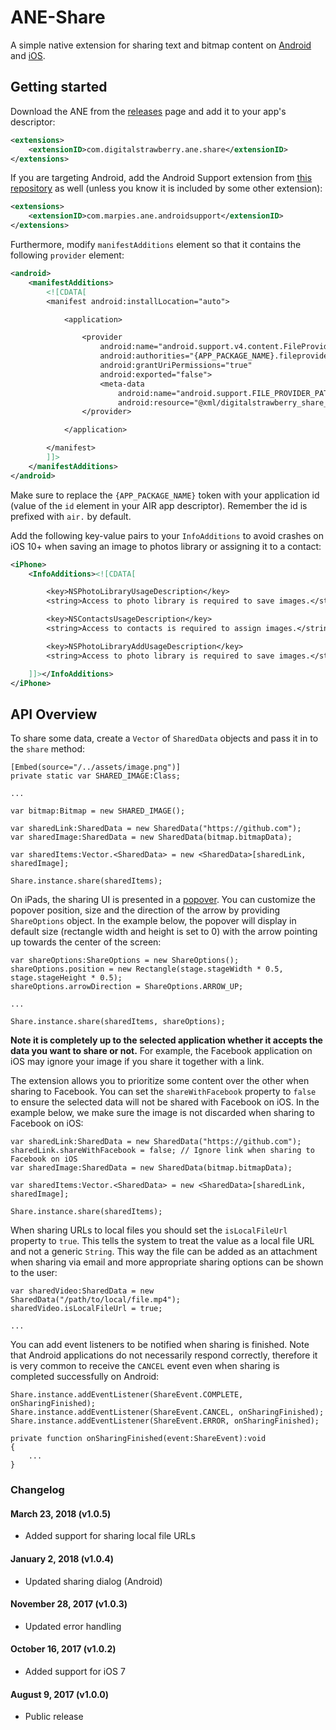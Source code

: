 # ANE-Share

A simple native extension for sharing text and bitmap content on [Android](https://developer.android.com/training/sharing/send.html) and [iOS](https://developer.apple.com/documentation/uikit/uiactivityviewcontroller).

## Getting started

Download the ANE from the [releases](../../releases/) page and add it to your app's descriptor:

```xml
<extensions>
    <extensionID>com.digitalstrawberry.ane.share</extensionID>
</extensions>
```

If you are targeting Android, add the Android Support extension from [this repository](https://github.com/marpies/android-dependency-anes/releases) as well (unless you know it is included by some other extension):

```xml
<extensions>
    <extensionID>com.marpies.ane.androidsupport</extensionID>
</extensions>
```

Furthermore, modify `manifestAdditions` element so that it contains the following `provider` element:

```xml
<android>
    <manifestAdditions>
        <![CDATA[
        <manifest android:installLocation="auto">

            <application>

                <provider
                    android:name="android.support.v4.content.FileProvider"
                    android:authorities="{APP_PACKAGE_NAME}.fileprovider"
                    android:grantUriPermissions="true"
                    android:exported="false">
                    <meta-data
                        android:name="android.support.FILE_PROVIDER_PATHS"
                        android:resource="@xml/digitalstrawberry_share_paths" />
                </provider>

            </application>

        </manifest>
        ]]>
    </manifestAdditions>
</android>
```

Make sure to replace the `{APP_PACKAGE_NAME}` token with your application id (value of the `id` element in your AIR app descriptor). Remember the id is prefixed with `air.` by default.

Add the following key-value pairs to your `InfoAdditions` to avoid crashes on iOS 10+ when saving an image to photos library or assigning it to a contact:

```xml
<iPhone>
    <InfoAdditions><![CDATA[

        <key>NSPhotoLibraryUsageDescription</key>
        <string>Access to photo library is required to save images.</string>

        <key>NSContactsUsageDescription</key>
        <string>Access to contacts is required to assign images.</string>

        <key>NSPhotoLibraryAddUsageDescription</key>
        <string>Access to photo library is required to save images.</string>

    ]]></InfoAdditions>
</iPhone>
```

## API Overview

To share some data, create a `Vector` of `SharedData` objects and pass it in to the `share` method:

```as3
[Embed(source="/../assets/image.png")]
private static var SHARED_IMAGE:Class;

...

var bitmap:Bitmap = new SHARED_IMAGE();

var sharedLink:SharedData = new SharedData("https://github.com");
var sharedImage:SharedData = new SharedData(bitmap.bitmapData);

var sharedItems:Vector.<SharedData> = new <SharedData>[sharedLink, sharedImage];

Share.instance.share(sharedItems);
```

On iPads, the sharing UI is presented in a [popover](https://developer.apple.com/ios/human-interface-guidelines/ui-views/popovers/). You can customize the popover position, size and the direction of the arrow by providing `ShareOptions` object. In the example below, the popover will display in default size (rectangle width and height is set to 0) with the arrow pointing up towards the center of the screen:

```as3
var shareOptions:ShareOptions = new ShareOptions();
shareOptions.position = new Rectangle(stage.stageWidth * 0.5, stage.stageHeight * 0.5);
shareOptions.arrowDirection = ShareOptions.ARROW_UP;

...

Share.instance.share(sharedItems, shareOptions);
```

**Note it is completely up to the selected application whether it accepts the data you want to share or not.** For example, the Facebook application on iOS may ignore your image if you share it together with a link.

The extension allows you to prioritize some content over the other when sharing to Facebook. You can set the `shareWithFacebook` property to `false` to ensure the selected data will not be shared with Facebook on iOS. In the example below, we make sure the image is not discarded when sharing to Facebook on iOS:

```as3
var sharedLink:SharedData = new SharedData("https://github.com");
sharedLink.shareWithFacebook = false; // Ignore link when sharing to Facebook on iOS
var sharedImage:SharedData = new SharedData(bitmap.bitmapData);

var sharedItems:Vector.<SharedData> = new <SharedData>[sharedLink, sharedImage];

Share.instance.share(sharedItems);
```

When sharing URLs to local files you should set the `isLocalFileUrl` property to `true`. This tells the system to treat the value as a local file URL and not a generic `String`. This way the file can be added as an attachment when sharing via email and more appropriate sharing options can be shown to the user:

```as3
var sharedVideo:SharedData = new SharedData("/path/to/local/file.mp4");
sharedVideo.isLocalFileUrl = true;

...
```

You can add event listeners to be notified when sharing is finished. Note that Android applications do not necessarily respond correctly, therefore it is very common to receive the `CANCEL` event even when sharing is completed successfully on Android:

```as3
Share.instance.addEventListener(ShareEvent.COMPLETE, onSharingFinished);
Share.instance.addEventListener(ShareEvent.CANCEL, onSharingFinished);
Share.instance.addEventListener(ShareEvent.ERROR, onSharingFinished);

private function onSharingFinished(event:ShareEvent):void
{
    ...
}
```

### Changelog

#### March 23, 2018 (v1.0.5)

* Added support for sharing local file URLs

#### January 2, 2018 (v1.0.4)

* Updated sharing dialog (Android)

#### November 28, 2017 (v1.0.3)

* Updated error handling

#### October 16, 2017 (v1.0.2)

* Added support for iOS 7

#### August 9, 2017 (v1.0.0)

* Public release
